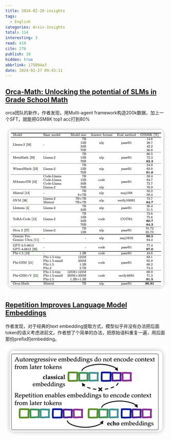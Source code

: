```yaml
---
title: 2024-02-26-insights
tags:
  - English
categories: Arxiv-Insights
total: 114
interesting: 3
read: 419
cite: 276
publish: 10
hidden: true
abbrlink: 175894a3
date: 2024-02-27 09:43:11
---
```


## [Orca-Math: Unlocking the potential of SLMs in Grade School Math](https://arxiv.org/pdf/2402.14830.pdf)

orca团队的新作，作者发现，用Multi-agent framework构造200k数据，加上一个SFT，就能把GSM8K top1 acc打到80%

<img src="../../files/images/arxiv-insights/2024-02-26-03-01/orca-math.png"   >

## [Repetition Improves Language Model Embeddings](https://arxiv.org/pdf/2402.15449.pdf)

作者发现，对于经典的text embedding提取方式，模型似乎并没有办法把后面token的语义考虑进前文。作者想了个简单的办法，把原始语料重复一遍，用后面那份prefix的embedding。

<img src="../../files/images/arxiv-insights/2024-02-26-03-01/echo.png"   >
